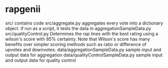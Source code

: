 rapgenii
========

src/
  contains code
src/aggregate.py
  aggregates every vote into a dictionary object.
  if run as a script, it tests the data in aggregationSampleData.py
src/qualityControl.py
  Determines the rap lines with the best rating using a wilson's score with
  85% certainty. Note that Wilson's score has many benefits over simpler
  scoring methods such as ratio or difference of upvotes and downvotes.
data/aggregationSampleData.py
  sample input and output data for aggregation
data/qualityControlSampleData.py
  sample input and output data for quality control
